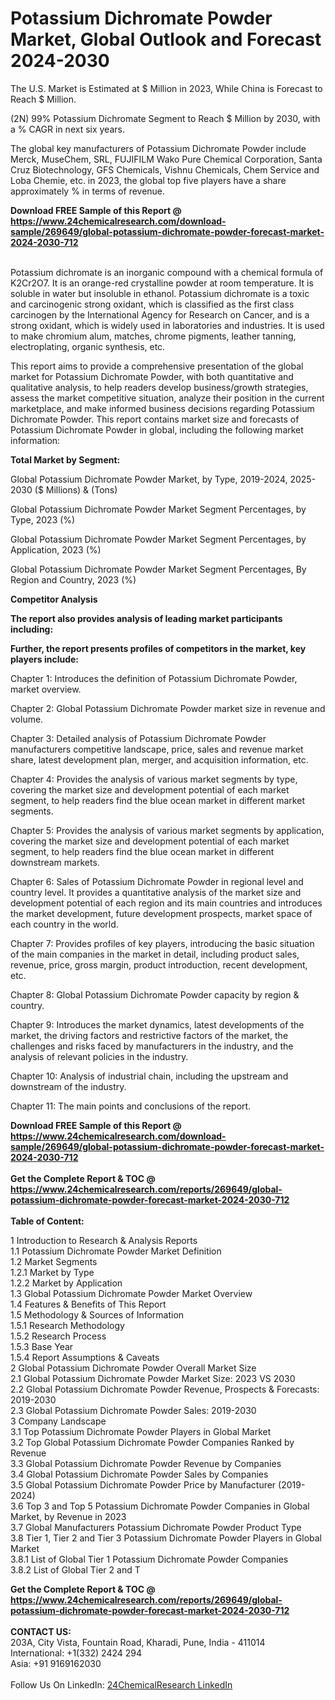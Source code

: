 <h1>Potassium Dichromate Powder Market, Global Outlook and Forecast 2024-2030</h1><p>
The U.S. Market is Estimated at $ Million in 2023, While China is Forecast to Reach $ Million.</p><p>
(2N) 99% Potassium Dichromate Segment to Reach $ Million by 2030, with a % CAGR in next six years.</p><p>
The global key manufacturers of Potassium Dichromate Powder include Merck, MuseChem, SRL, FUJIFILM Wako Pure Chemical Corporation, Santa Cruz Biotechnology, GFS Chemicals, Vishnu Chemicals, Chem Service and Loba Chemie, etc. in 2023, the global top five players have a share approximately % in terms of revenue.</p><div><b>Download FREE Sample of this Report @ 
            <a href="https://www.24chemicalresearch.com/download-sample/269649/global-potassium-dichromate-powder-forecast-market-2024-2030-712">
            https://www.24chemicalresearch.com/download-sample/269649/global-potassium-dichromate-powder-forecast-market-2024-2030-712</a></b></div><br><p>
Potassium dichromate is an inorganic compound with a chemical formula of K2Cr2O7. It is an orange-red crystalline powder at room temperature. It is soluble in water but insoluble in ethanol. Potassium dichromate is a toxic and carcinogenic strong oxidant, which is classified as the first class carcinogen by the International Agency for Research on Cancer, and is a strong oxidant, which is widely used in laboratories and industries. It is used to make chromium alum, matches, chrome pigments, leather tanning, electroplating, organic synthesis, etc.</p><p>
This report aims to provide a comprehensive presentation of the global market for Potassium Dichromate Powder, with both quantitative and qualitative analysis, to help readers develop business/growth strategies, assess the market competitive situation, analyze their position in the current marketplace, and make informed business decisions regarding Potassium Dichromate Powder. This report contains market size and forecasts of Potassium Dichromate Powder in global, including the following market information:
</p><p>
<strong>Total Market by Segment:</strong></p><p>
Global Potassium Dichromate Powder Market, by Type, 2019-2024, 2025-2030 ($ Millions) &amp; (Tons)</p><p>
Global Potassium Dichromate Powder Market Segment Percentages, by Type, 2023 (%)</p><p>
</p><p>
Global Potassium Dichromate Powder Market Segment Percentages, by Application, 2023 (%)</p><p>
</p><p>
Global Potassium Dichromate Powder Market Segment Percentages, By Region and Country, 2023 (%)</p><p>
</p><p>
<strong>Competitor Analysis</strong></p><p>
<strong>The report also provides analysis of leading market participants including:</strong></p><p>
</p><p>
<strong>Further, the report presents profiles of competitors in the market, key players include:</strong></p><p>
</p><p>
Chapter 1: Introduces the definition of Potassium Dichromate Powder, market overview.</p><p>
Chapter 2: Global Potassium Dichromate Powder market size in revenue and volume.</p><p>
Chapter 3: Detailed analysis of Potassium Dichromate Powder manufacturers competitive landscape, price, sales and revenue market share, latest development plan, merger, and acquisition information, etc.</p><p>
Chapter 4: Provides the analysis of various market segments by type, covering the market size and development potential of each market segment, to help readers find the blue ocean market in different market segments.</p><p>
Chapter 5: Provides the analysis of various market segments by application, covering the market size and development potential of each market segment, to help readers find the blue ocean market in different downstream markets.</p><p>
Chapter 6: Sales of Potassium Dichromate Powder in regional level and country level. It provides a quantitative analysis of the market size and development potential of each region and its main countries and introduces the market development, future development prospects, market space of each country in the world.</p><p>
Chapter 7: Provides profiles of key players, introducing the basic situation of the main companies in the market in detail, including product sales, revenue, price, gross margin, product introduction, recent development, etc.</p><p>
Chapter 8: Global Potassium Dichromate Powder capacity by region &amp; country.</p><p>
Chapter 9: Introduces the market dynamics, latest developments of the market, the driving factors and restrictive factors of the market, the challenges and risks faced by manufacturers in the industry, and the analysis of relevant policies in the industry.</p><p>
Chapter 10: Analysis of industrial chain, including the upstream and downstream of the industry.</p><p>
Chapter 11: The main points and conclusions of the report.</p><div><b>Download FREE Sample of this Report @ 
            <a href="https://www.24chemicalresearch.com/download-sample/269649/global-potassium-dichromate-powder-forecast-market-2024-2030-712">
            https://www.24chemicalresearch.com/download-sample/269649/global-potassium-dichromate-powder-forecast-market-2024-2030-712</a></b></div><br><div><b>Get the Complete Report & TOC @ 
            <a href="https://www.24chemicalresearch.com/reports/269649/global-potassium-dichromate-powder-forecast-market-2024-2030-712">
            https://www.24chemicalresearch.com/reports/269649/global-potassium-dichromate-powder-forecast-market-2024-2030-712</a></b></div><br>
            <b>Table of Content:</b><p>1 Introduction to Research & Analysis Reports<br />
    1.1 Potassium Dichromate Powder Market Definition<br />
    1.2 Market Segments<br />
        1.2.1 Market by Type<br />
        1.2.2 Market by Application<br />
    1.3 Global Potassium Dichromate Powder Market Overview<br />
    1.4 Features & Benefits of This Report<br />
    1.5 Methodology & Sources of Information<br />
        1.5.1 Research Methodology<br />
        1.5.2 Research Process<br />
        1.5.3 Base Year<br />
        1.5.4 Report Assumptions & Caveats<br />
2 Global Potassium Dichromate Powder Overall Market Size<br />
    2.1 Global Potassium Dichromate Powder Market Size: 2023 VS 2030<br />
    2.2 Global Potassium Dichromate Powder Revenue, Prospects & Forecasts: 2019-2030<br />
    2.3 Global Potassium Dichromate Powder Sales: 2019-2030<br />
3 Company Landscape<br />
    3.1 Top Potassium Dichromate Powder Players in Global Market<br />
    3.2 Top Global Potassium Dichromate Powder Companies Ranked by Revenue<br />
    3.3 Global Potassium Dichromate Powder Revenue by Companies<br />
    3.4 Global Potassium Dichromate Powder Sales by Companies<br />
    3.5 Global Potassium Dichromate Powder Price by Manufacturer (2019-2024)<br />
    3.6 Top 3 and Top 5 Potassium Dichromate Powder Companies in Global Market, by Revenue in 2023<br />
    3.7 Global Manufacturers Potassium Dichromate Powder Product Type<br />
    3.8 Tier 1, Tier 2 and Tier 3 Potassium Dichromate Powder Players in Global Market<br />
        3.8.1 List of Global Tier 1 Potassium Dichromate Powder Companies<br />
        3.8.2 List of Global Tier 2 and T</p><div><b>Get the Complete Report & TOC @ 
            <a href="https://www.24chemicalresearch.com/reports/269649/global-potassium-dichromate-powder-forecast-market-2024-2030-712">
            https://www.24chemicalresearch.com/reports/269649/global-potassium-dichromate-powder-forecast-market-2024-2030-712</a></b></div><br><b>CONTACT US:</b><br>
            203A, City Vista, Fountain Road, Kharadi, Pune, India - 411014<br>
            International: +1(332) 2424 294<br>
            Asia: +91 9169162030 <br><br>
            Follow Us On LinkedIn: <a href="https://www.linkedin.com/company/24chemicalresearch/">24ChemicalResearch LinkedIn</a>
